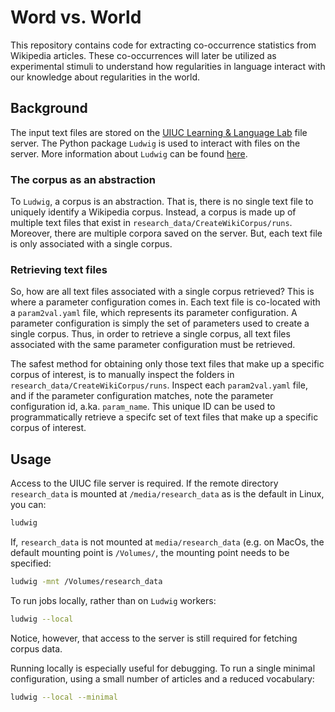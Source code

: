 # Word vs. World


This repository contains code for extracting co-occurrence statistics from Wikipedia articles.
These co-occurrences will later be utilized as experimental stimuli to understand how regularities in language interact with our knowledge about regularities in the world.

## Background

The input text files are stored on the [UIUC Learning & Language Lab](http://learninglanguagelab.org/) file server.
The Python package `Ludwig` is used to interact with files on the server.
More information about `Ludwig` can be found [here](https://github.com/phueb/Ludwig).

### The corpus as an abstraction

To `Ludwig`, a corpus is an abstraction.
That is, there is no single text file to uniquely identify a Wikipedia corpus.
Instead, a corpus is made up of multiple text files that exist in `research_data/CreateWikiCorpus/runs`.
Moreover, there are multiple corpora saved on the server.
But, each text file is only associated with a single corpus. 

### Retrieving text files
 
So, how are all text files associated with a single corpus retrieved?
This is where a parameter configuration comes in. 
Each text file is co-located with a `param2val.yaml` file, which represents its parameter configuration.
A parameter configuration is simply the set of parameters used to create a single corpus.
Thus, in order to retrieve a single corpus, all text files associated with the same parameter configuration must be retrieved.

The safest method for obtaining only those text files that make up a specific corpus of interest, is to manually inspect the folders in `research_data/CreateWikiCorpus/runs`. Inspect each `param2val.yaml` file, and if the parameter configuration matches, note the parameter configuration id, a.ka. `param_name`. This unique ID can be used to programmatically retrieve a specifc set of text files that make up a specific corpus of interest.


## Usage

Access to the UIUC file server is required. If the remote directory `research_data` is mounted at `/media/research_data` as is the default in Linux, you can:

```bash
ludwig 
```
If, `research_data` is not mounted at `media/research_data` (e.g. on MacOs, the default mounting point is `/Volumes/`, the mounting point needs to be specified:

```bash
ludwig -mnt /Volumes/research_data 
```

To run jobs locally, rather than on `Ludwig` workers:

```bash
ludwig --local
```

Notice, however, that access to the server is still required for fetching corpus data.

Running locally is especially useful for debugging. 
To run a single minimal configuration, using a small number of articles and a reduced vocabulary:

```bash
ludwig --local --minimal
```
